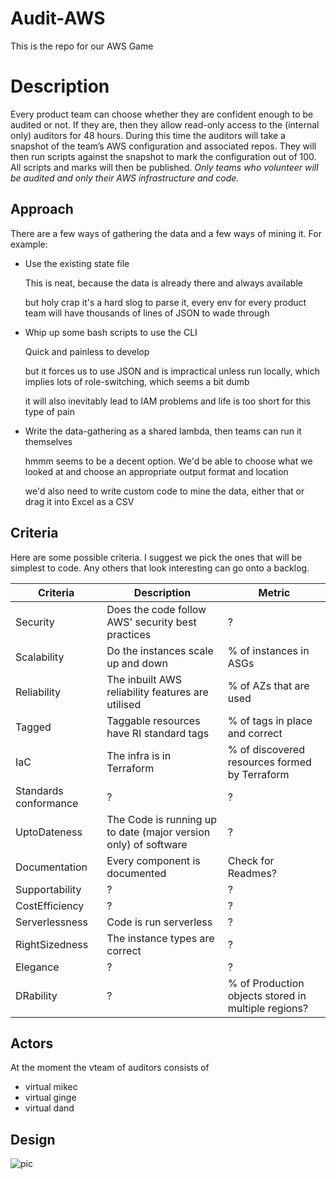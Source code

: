 # Audit-AWS

This is the repo for our AWS Game

# Description

Every product team can choose whether they are confident enough to be audited or not. If they are, then they allow read-only access to the (internal only) auditors for 48 hours. During this time the auditors will take a snapshot of the team’s AWS configuration and associated repos. They will then run scripts against the snapshot to mark the configuration out of 100. All scripts and marks will then be published.
*Only teams who volunteer will be audited and only their AWS infrastructure and code.*
 
## Approach

There are a few ways of gathering the data and a few ways of mining it. For example:
- Use the existing state file

   This is neat, because the data is already there and always available

   but holy crap it's a hard slog to parse it, every env for every product team will have thousands of lines of JSON to wade through

- Whip up some bash scripts to use the CLI

   Quick and painless to develop

   but it forces us to use JSON and is impractical unless run locally, which implies lots of role-switching, which seems a bit dumb

   it will also inevitably lead to IAM problems and life is too short for this type of pain

- Write the data-gathering as a shared lambda, then teams can run it themselves

   hmmm seems to be a decent option. We'd be able to choose what we looked at and choose an appropriate output format and location

   we'd also need to write custom code to mine the data, either that or drag it into Excel as a CSV

## Criteria

Here are some possible criteria. I suggest we pick the ones that will be simplest to code. Any others that look interesting
can go onto a backlog.
 
| Criteria | Description | Metric
|---|---|---
| Security | Does the code follow AWS' security best practices | ? |
| Scalability | Do the instances scale up and down | % of instances in ASGs |
| Reliability | The inbuilt AWS reliability features are utilised | % of AZs that are used |
| Tagged | Taggable resources have RI standard tags | % of tags in place and correct
| IaC | The infra is in Terraform | % of discovered resources formed by Terraform |
| Standards conformance | ? | ? 
| UptoDateness | The Code is running up to date (major version only) of software | ? 
| Documentation | Every component is documented | Check for Readmes?
| Supportability | ? | ? 
| CostEfficiency | ? | ? 
| Serverlessness | Code is run serverless | ? 
| RightSizedness | The instance types are correct | ? 
| Elegance | ? | ? 
| DRability | ? | % of Production objects stored in multiple regions? 

## Actors

At the moment the vteam of auditors consists of 
- virtual mikec
- virtual ginge
- virtual dand

## Design

![pic](https://github.com/RIMikeC/Audit-AWS/images/Picture1.png)
